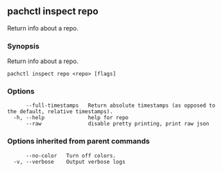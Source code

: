 ## pachctl inspect repo

Return info about a repo.

### Synopsis

Return info about a repo.

```
pachctl inspect repo <repo> [flags]
```

### Options

```
      --full-timestamps   Return absolute timestamps (as opposed to the default, relative timestamps).
  -h, --help              help for repo
      --raw               disable pretty printing, print raw json
```

### Options inherited from parent commands

```
      --no-color   Turn off colors.
  -v, --verbose    Output verbose logs
```

